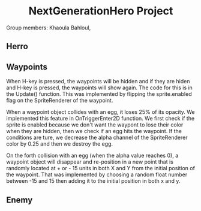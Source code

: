 <h1 align="center">NextGenerationHero Project</h1>
Group members: Khaoula Bahloul, 

## Herro

## Waypoints

When H-key is pressed, the waypoints will be hidden and if they are hiden and H-key is pressed, the waypoints will show again. The code for this is in the Update() function. This was implemented by flipping the sprite.enabled flag on the SpriteRenderer of the waypoint.

When a waypoint object collides with an egg, it loses 25% of its opacity. We implemented this feature in OnTriggerEnter2D function. We first check if the sprite is enabled because we don't want the waypont to lose their color when they are hidden, then we check if an egg hits the waypoint. If the conditions are ture, we decrease the alpha channel of the SpriteRenderer color by 0.25 and then we destroy the egg.

On the forth collision with an egg (when the alpha value reaches 0), a waypoint object will disappear and re-position in a new point that is randomly located at + or - 15 units in both X and Y from the initial position of the waypoint. That was implemented by choosing a random float number between -15 and 15 then adding it to the initial position in both x and y.


## Enemy 
